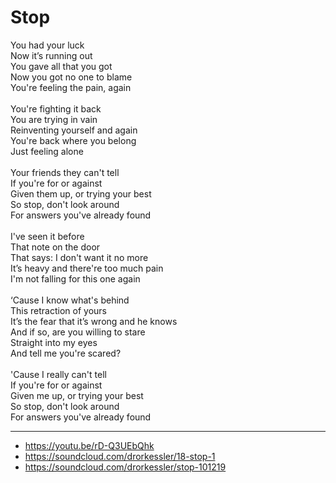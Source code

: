 # Stop

You had your luck\
Now it’s running out\
You gave all that you got\
Now you got no one to blame\
You're feeling the pain, again\
\
You're fighting it back\
You are trying in vain\
Reinventing yourself and again\
You're back where you belong\
Just feeling alone\
\
Your friends they can't tell\
If you're for or against\
Given them up, or trying your best\
So stop, don't look around\
For answers you've already found\
\
I've seen it before\
That note on the door\
That says: I don't want it no more\
It’s heavy and there're too much pain\
I'm not falling for this one again\
\
‘Cause I know what's behind\
This retraction of yours\
It’s the fear that it’s wrong and he knows\
And if so, are you willing to stare\
Straight into my eyes\
And tell me you're scared?\
\
'Cause I really can't tell\
If you're for or against\
Given me up, or trying your best\
So stop, don't look around\
For answers you've already found

---
- https://youtu.be/rD-Q3UEbQhk
- https://soundcloud.com/drorkessler/18-stop-1
- https://soundcloud.com/drorkessler/stop-101219

